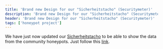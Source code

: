 ```yaml
---
title: 'Brand new Design for our "Sicherheitstacho" (Securitymeter)'
description: 'Brand new Design for our "Sicherheitstacho" (Securitymeter)'
header: 'Brand new Design for our "Sicherheitstacho" (Securitymeter)'
tags: ['honeypot project']
---
```


We have just now updated our [Sicherheitstacho](http://www.sicherheitstacho.eu) to be able to show the data
from the community honeypots. Just follow this [link](http://sicherheitstacho.eu/?peers=communityPeers).
